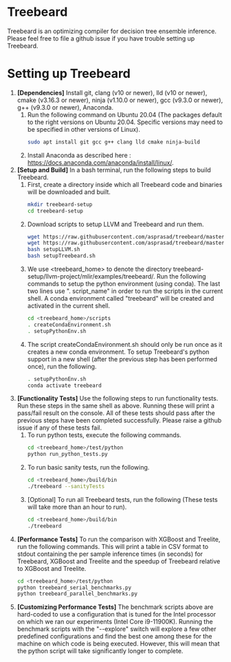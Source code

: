 # Treebeard 
Treebeard is an optimizing compiler for decision tree ensemble inference. Please feel free to file a github issue if you have trouble setting up Treebeard.

# Setting up Treebeard
1. **[Dependencies]** Install git, clang (v10 or newer), lld (v10 or newer), cmake (v3.16.3 or newer), ninja (v1.10.0 or newer), gcc (v9.3.0 or newer), g++ (v9.3.0 or newer), Anaconda.
    1. Run the following command on Ubuntu 20.04 (The packages default to the right versions on Ubuntu 20.04. Specific versions may need to be specified in other versions of Linux).
        ```bash
        sudo apt install git gcc g++ clang lld cmake ninja-build
        ```
    2. Install Anaconda as described here : https://docs.anaconda.com/anaconda/install/linux/.
2. **[Setup and Build]** In a bash terminal, run the following steps to build Treebeard.
    1. First, create a directory inside which all Treebeard code and binaries will be downloaded and built.
        ```bash
        mkdir treebeard-setup
        cd treebeard-setup
        ```
    2. Download scripts to setup LLVM and Treebeard and run them.
        ```bash
        wget https://raw.githubusercontent.com/asprasad/treebeard/master/scripts/setupLLVM.sh
        wget https://raw.githubusercontent.com/asprasad/treebeard/master/scripts/setupTreebeard.sh
        bash setupLLVM.sh
        bash setupTreebeard.sh
        ```
    3. We use <treebeard_home> to denote the directory treebeard-setup/llvm-project/mlir/examples/treebeard/. Run the following commands to setup the python environment (using conda). The last two lines use ". script_name" in order to run the scripts in the current shell. A conda environment called "treebeard" will be created and activated in the current shell.
        ```bash
        cd <treebeard_home>/scripts
        . createCondaEnvironment.sh
        . setupPythonEnv.sh
        ```
    4.  The script createCondaEnvironment.sh should only be run once as it creates a new conda environment.
    To setup Treebeard's python support in a new shell (after the previous step has been performed once), run the following.
        ```bash
        . setupPythonEnv.sh
        conda activate treebeard
        ```
3. **[Functionality Tests]** Use the following steps to run functionality tests. Run these steps in the same shell as above. Running these will print a pass/fail result on the console. All of these tests should pass after the previous steps have been completed successfully. Please raise a github issue if any of these tests fail.
    1. To run python tests, execute the following commands.
        ```bash
        cd <treebeard_home>/test/python
        python run_python_tests.py
        ```
    2. To run basic sanity tests, run the following.
        ```bash
        cd <treebeard_home>/build/bin
        ./treebeard --sanityTests
        ```
    3. [Optional] To run all Treebeard tests, run the following (These tests will take more than an hour to run).
        ```bash
        cd <treebeard_home>/build/bin
        ./treebeard
        ```
4. **[Performance Tests]** To run the comparison with XGBoost and Treelite, run the following commands. This will print a table in CSV format to stdout containing the per sample inference times (in seconds) for Treebeard, XGBoost and Treelite and the speedup of Treebeard relative to XGBoost and Treelite. 
    ```bash
    cd <treebeard_home>/test/python
    python treebeard_serial_benchmarks.py
    python treebeard_parallel_benchmarks.py
    ```
5. **[Customizing Performance Tests]** The benchmark scripts above are hard-coded to use a configuration
that is tuned for the Intel processor on which we ran our experiments (Intel Core i9-11900K). Running the benchmark
scripts with the "--explore" switch will explore a few other predefined configurations 
and find the best one among these for the machine on which code is being executed. However, this will mean 
that the python script will take significantly longer to complete.
